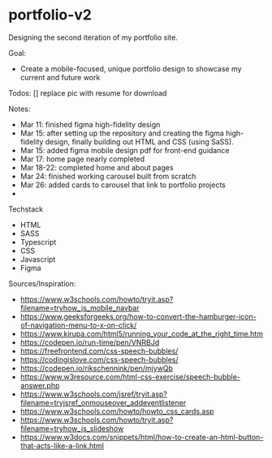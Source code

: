 # portfolio-v2
Designing the second iteration of my portfolio site.

Goal:
* Create a mobile-focused, unique portfolio design to showcase my current and future work

Todos:
[] replace pic with resume for download


Notes:
* Mar 11: finished figma high-fidelity design
* Mar 15: after setting up the repository and creating the figma high-fidelity design, finally building out HTML and CSS (using SaSS).
* Mar 15: added figma mobile design pdf for front-end guidance
* Mar 17: home page nearly completed
* Mar 18-22: completed home and about pages
* Mar 24: finished working carousel built from scratch
* Mar 26: added cards to carousel that link to portfolio projects
* 

Techstack
* HTML
* SASS
* Typescript
* CSS
* Javascript
* Figma


Sources/Inspiration:
* https://www.w3schools.com/howto/tryit.asp?filename=tryhow_js_mobile_navbar
* https://www.geeksforgeeks.org/how-to-convert-the-hamburger-icon-of-navigation-menu-to-x-on-click/
* https://www.kirupa.com/html5/running_your_code_at_the_right_time.htm
* https://codepen.io/run-time/pen/VNRBJd
* https://freefrontend.com/css-speech-bubbles/
* https://codingislove.com/css-speech-bubbles/
* https://codepen.io/rikschennink/pen/mjywQb
* https://www.w3resource.com/html-css-exercise/speech-bubble-answer.php
* https://www.w3schools.com/jsref/tryit.asp?filename=tryjsref_onmouseover_addeventlistener
* https://www.w3schools.com/howto/howto_css_cards.asp
* https://www.w3schools.com/howto/tryit.asp?filename=tryhow_js_slideshow
* https://www.w3docs.com/snippets/html/how-to-create-an-html-button-that-acts-like-a-link.html